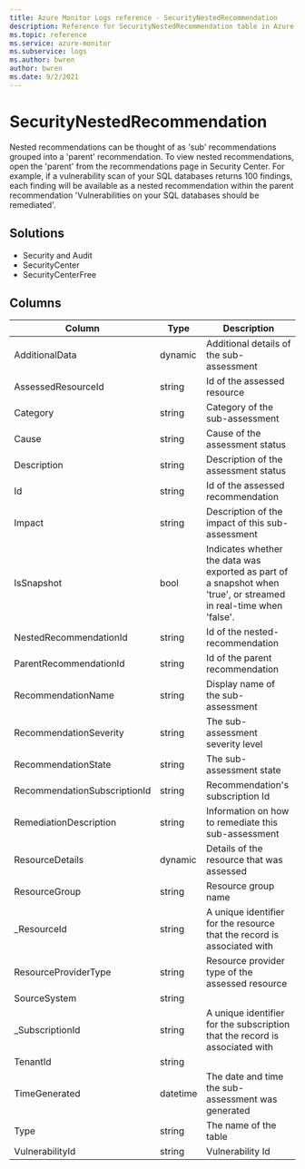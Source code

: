```yaml
---
title: Azure Monitor Logs reference - SecurityNestedRecommendation
description: Reference for SecurityNestedRecommendation table in Azure Monitor Logs.
ms.topic: reference
ms.service: azure-monitor
ms.subservice: logs
ms.author: bwren
author: bwren
ms.date: 9/2/2021
---
```


# SecurityNestedRecommendation

 Nested recommendations can be thought of as 'sub' recommendations grouped into a 'parent' recommendation. To view nested recommendations, open the 'parent' from the recommendations page in Security Center. For example, if a vulnerability scan of your SQL databases returns 100 findings, each finding will be available as a nested recommendation within the parent recommendation 'Vulnerabilities on your SQL databases should be remediated'.

## Solutions

- Security and Audit
- SecurityCenter
- SecurityCenterFree




## Columns

|Column|Type|Description|
|---|---|---|
|AdditionalData|dynamic|Additional details of the sub-assessment|
|AssessedResourceId|string|Id of the assessed resource|
|Category|string|Category of the sub-assessment|
|Cause|string|Cause of the assessment status|
|Description|string|Description of the assessment status|
|Id|string|Id of the assessed recommendation|
|Impact|string|Description of the impact of this sub-assessment|
|IsSnapshot|bool|Indicates whether the data was exported as part of a snapshot when 'true', or streamed in real-time when 'false'.|
|NestedRecommendationId|string|Id of the nested-recommendation|
|ParentRecommendationId|string|Id of the parent recommendation|
|RecommendationName|string|Display name of the sub-assessment|
|RecommendationSeverity|string|The sub-assessment severity level|
|RecommendationState|string|The sub-assessment state|
|RecommendationSubscriptionId|string|Recommendation's subscription Id|
|RemediationDescription|string|Information on how to remediate this sub-assessment|
|ResourceDetails|dynamic|Details of the resource that was assessed|
|ResourceGroup|string|Resource group name|
|_ResourceId|string|A unique identifier for the resource that the record is associated with|
|ResourceProviderType|string|Resource provider type of the assessed resource|
|SourceSystem|string||
|_SubscriptionId|string|A unique identifier for the subscription that the record is associated with|
|TenantId|string||
|TimeGenerated|datetime|The date and time the sub-assessment was generated|
|Type|string|The name of the table|
|VulnerabilityId|string|Vulnerability Id|
